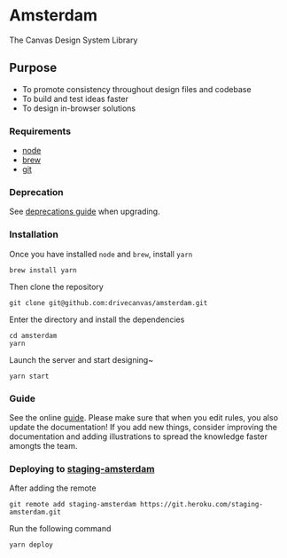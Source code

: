 # Amsterdam

The Canvas Design System Library

## Purpose

* To promote consistency throughout design files and codebase
* To build and test ideas faster
* To design in-browser solutions

### Requirements

* [node](https://nodejs.org/en/)
* [brew](https://brew.sh/)
* [git](https://git-scm.com/)

### Deprecation

See [deprecations guide](https://github.com/drivecanvas/amsterdam/blob/master/DEPRECATION.md) when upgrading.

### Installation

Once you have installed `node` and `brew`, install `yarn`

```
brew install yarn
```

Then clone the repository

```
git clone git@github.com:drivecanvas/amsterdam.git
```

Enter the directory and install the dependencies

```
cd amsterdam
yarn
```

Launch the server and start designing~

```
yarn start
```

### Guide

See the online [guide](https://staging-amsterdam.herokuapp.com/). Please make sure that
when you edit rules, you also update the documentation! If you add new things, consider improving
the documentation and adding illustrations to spread the knowledge faster amongts the team.


### Deploying to [staging-amsterdam](https://staging-amsterdam.herokuapp.com/)

After adding the remote

```
git remote add staging-amsterdam https://git.heroku.com/staging-amsterdam.git
```

Run the following command

```
yarn deploy
```
